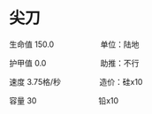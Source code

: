 # 尖刀
生命值 150.0&emsp;&emsp;&emsp;&emsp;&emsp;&emsp;单位：陆地

护甲值   0.0&emsp;&emsp;&emsp;&emsp;&emsp;&emsp;&emsp;助推：不行

速度	   3.75格/秒&emsp;&emsp;&emsp;&emsp;&emsp;造价：硅x10

容量	   30&emsp;&emsp;&emsp;&emsp;&emsp;&emsp;&emsp;&emsp;铅x10
